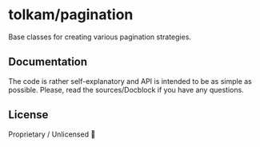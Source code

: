 # tolkam/pagination

Base classes for creating various pagination strategies.

## Documentation

The code is rather self-explanatory and API is intended to be as simple as possible. Please, read the sources/Docblock if you have any questions.

## License

Proprietary / Unlicensed 🤷
